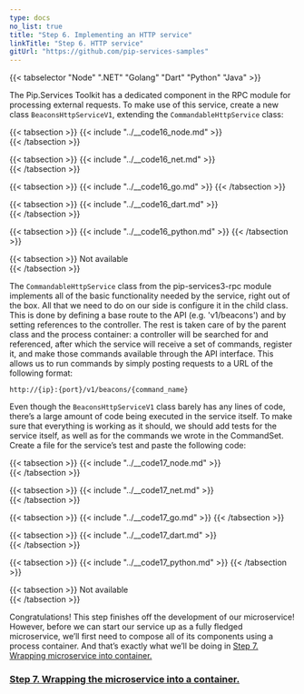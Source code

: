 ```yaml
---
type: docs
no_list: true
title: "Step 6. Implementing an HTTP service"
linkTitle: "Step 6. HTTP service" 
gitUrl: "https://github.com/pip-services-samples"
---
```


{{< tabselector "Node" ".NET" "Golang" "Dart" "Python" "Java" >}}

The Pip.Services Toolkit has a dedicated component in the RPC module for processing external requests. To make use of this service, create a new class `BeaconsHttpServiceV1`, extending the `CommandableHttpService` class:

{{< tabsection >}}
  {{< include "../__code16_node.md" >}}  
{{< /tabsection >}}

{{< tabsection >}}
  {{< include "../__code16_net.md" >}}    
{{< /tabsection >}}

{{< tabsection >}}
  {{< include "../__code16_go.md" >}}
{{< /tabsection >}}

{{< tabsection >}}
  {{< include "../__code16_dart.md" >}}    
{{< /tabsection >}}

{{< tabsection >}}
  {{< include "../__code16_python.md" >}}
{{< /tabsection >}}

{{< tabsection >}}
  Not available  
{{< /tabsection >}}


The `CommandableHttpService` class from the pip-services3-rpc module implements all of the basic functionality needed by the service, right out of the box. All that we need to do on our side is configure it in the child class. This is done by defining a base route to the API (e.g. 'v1/beacons') and by setting references to the controller. The rest is taken care of by the parent class and the process container: a controller will be searched for and referenced, after which the service will receive a set of commands, register it, and make those commands available through the API interface. This allows us to run commands by simply posting requests to a URL of the following format:

```
http://{ip}:{port}/v1/beacons/{command_name}
```

Even though the `BeaconsHttpServiceV1` class barely has any lines of code, there’s a large amount of code being executed in the service itself. To make sure that everything is working as it should, we should add tests for the service itself, as well as for the commands we wrote in the CommandSet. Create a file for the service’s test and paste the following code:

{{< tabsection >}}
  {{< include "../__code17_node.md" >}}  
{{< /tabsection >}}

{{< tabsection >}}
  {{< include "../__code17_net.md" >}}    
{{< /tabsection >}}

{{< tabsection >}}
  {{< include "../__code17_go.md" >}}
{{< /tabsection >}}

{{< tabsection >}}
  {{< include "../__code17_dart.md" >}}    
{{< /tabsection >}}

{{< tabsection >}}
  {{< include "../__code17_python.md" >}}
{{< /tabsection >}}

{{< tabsection >}}
  Not available  
{{< /tabsection >}}

Congratulations! This step finishes off the development of our microservice! However, before we can start our service up as a fully fledged microservice, we’ll first need to compose all of its components using a process container. And that’s exactly what we’ll be doing in [Step 7. Wrapping microservice into container.](../step6)


<span class="hide-title-link">

### [Step 7. Wrapping the microservice into a container.](../step6)

</span>
